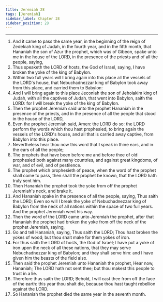 ```yaml
---
title: Jeremiah 28
tags: [Jeremiah]
sidebar_label: Chapter 28
sidebar_position: 28
---
```


---
1. And it came to pass the same year, in the beginning of the reign of Zedekiah king of Judah, in the fourth year, and in the fifth month, that Hananiah the son of Azur the prophet, which was of Gibeon, spake unto me in the house of the LORD, in the presence of the priests and of all the people, saying,
2. Thus speaketh the LORD of hosts, the God of Israel, saying, I have broken the yoke of the king of Babylon.
3. Within two full years will I bring again into this place all the vessels of the LORD's house, that Nebuchadnezzar king of Babylon took away from this place, and carried them to Babylon:
4. And I will bring again to this place Jeconiah the son of Jehoiakim king of Judah, with all the captives of Judah, that went into Babylon, saith the LORD: for I will break the yoke of the king of Babylon.
5. Then the prophet Jeremiah said unto the prophet Hananiah in the presence of the priests, and in the presence of all the people that stood in the house of the LORD,
6. Even the prophet Jeremiah said, Amen: the LORD do so: the LORD perform thy words which thou hast prophesied, to bring again the vessels of the LORD's house, and all that is carried away captive, from Babylon into this place.
7. Nevertheless hear thou now this word that I speak in thine ears, and in the ears of all the people;
8. The prophets that have been before me and before thee of old prophesied both against many countries, and against great kingdoms, of war, and of evil, and of pestilence.
9. The prophet which prophesieth of peace, when the word of the prophet shall come to pass, then shall the prophet be known, that the LORD hath truly sent him.
10. Then Hananiah the prophet took the yoke from off the prophet Jeremiah's neck, and brake it.
11. And Hananiah spake in the presence of all the people, saying, Thus saith the LORD; Even so will I break the yoke of Nebuchadnezzar king of Babylon from the neck of all nations within the space of two full years. And the prophet Jeremiah went his way.
12. Then the word of the LORD came unto Jeremiah the prophet, after that Hananiah the prophet had broken the yoke from off the neck of the prophet Jeremiah, saying,
13. Go and tell Hananiah, saying, Thus saith the LORD; Thou hast broken the yokes of wood; but thou shalt make for them yokes of iron.
14. For thus saith the LORD of hosts, the God of Israel; I have put a yoke of iron upon the neck of all these nations, that they may serve Nebuchadnezzar king of Babylon; and they shall serve him: and I have given him the beasts of the field also.
15. Then said the prophet Jeremiah unto Hananiah the prophet, Hear now, Hananiah; The LORD hath not sent thee; but thou makest this people to trust in a lie.
16. Therefore thus saith the LORD; Behold, I will cast thee from off the face of the earth: this year thou shalt die, because thou hast taught rebellion against the LORD.
17. So Hananiah the prophet died the same year in the seventh month.